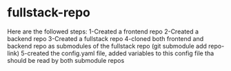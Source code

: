 # fullstack-repo
Here are the followed steps:
1-Created a frontend repo
2-Created a backend repo
3-Created a fullstack repo
4-cloned both frontend and backend repo as submodules of the fullstack repo (git submodule add repo-link)
5-created the config.yaml file, added variables to this config file tha should be read by both submodule repos